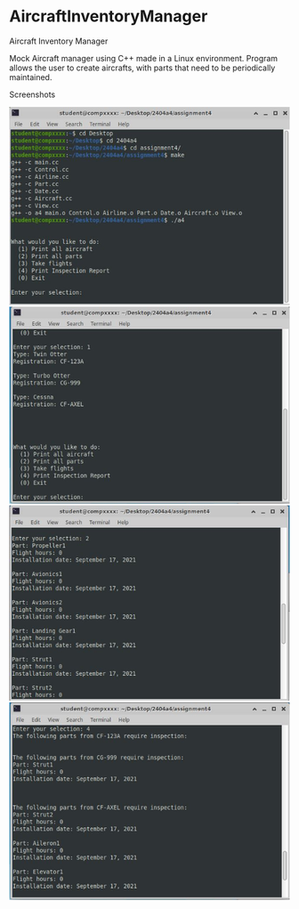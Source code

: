 # AircraftInventoryManager
Aircraft Inventory Manager

Mock Aircraft manager using C++ made in a Linux environment. 
Program allows the user to create aircrafts, with parts that need to be periodically maintained.

Screenshots

![alt text](https://github.com/ivanhao67/AircraftInventoryManager/blob/main/assignment4/Capture1.JPG)
![alt text](https://github.com/ivanhao67/AircraftInventoryManager/blob/main/assignment4/Capture2.JPG)
![alt text](https://github.com/ivanhao67/AircraftInventoryManager/blob/main/assignment4/Capture3.JPG)
![alt text](https://github.com/ivanhao67/AircraftInventoryManager/blob/main/assignment4/Capture4.JPG)
